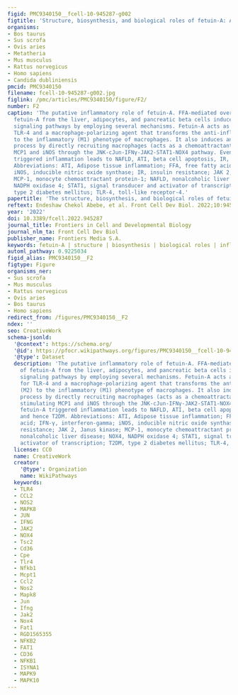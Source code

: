 ```yaml
---
figid: PMC9340150__fcell-10-945287-g002
figtitle: 'Structure, biosynthesis, and biological roles of fetuin-A: A review'
organisms:
- Bos taurus
- Sus scrofa
- Ovis aries
- Metatheria
- Mus musculus
- Rattus norvegicus
- Homo sapiens
- Candida dubliniensis
pmcid: PMC9340150
filename: fcell-10-945287-g002.jpg
figlink: /pmc/articles/PMC9340150/figure/F2/
number: F2
caption: 'The putative inflammatory role of fetuin-A. FFA-mediated oversecretion of
  fetuin-A from the liver, adipocytes, and pancreatic beta cells induces an inflammatory
  signaling pathways by employing several mechanisms. Fetuin-A acts as a ligand for
  TLR-4 and a macrophage-polarizing agent that transforms the anti-inflammatory (M2)
  to the inflammatory (M1) phenotype of macrophages. It also induces an inflammatory
  process by directly recruiting macrophages (acts as a chemoattractant) and by stimulating
  MCP1 and iNOS through the JNK-cJun-IFNγ-JAK2-STAT1-NOX4 pathway. Eventually, fetuin-A
  triggered inflammation leads to NAFLD, ATI, beta cell apoptosis, IR, and hence T2DM.
  Abbreviations: ATI, Adipose tissue inflammation; FFA, free fatty acid; IFN-γ, interferon-gamma;
  iNOS, inducible nitric oxide synthase; IR, insulin resistance; JAK 2, Janus kinase;
  MCP-1, monocyte chemoattractant protein-1; NAFLD, nonalcoholic liver disease; NOX4,
  NADPH oxidase 4; STAT1, signal transducer and activator of transcription; T2DM,
  type 2 diabetes mellitus; TLR-4, toll-like receptor-4.'
papertitle: 'The structure, biosynthesis, and biological roles of fetuin-A: A review.'
reftext: Endeshaw Chekol Abebe, et al. Front Cell Dev Biol. 2022;10:945287.
year: '2022'
doi: 10.3389/fcell.2022.945287
journal_title: Frontiers in Cell and Developmental Biology
journal_nlm_ta: Front Cell Dev Biol
publisher_name: Frontiers Media S.A.
keywords: fetuin-A | structure | biosynthesis | biological roles | inflammation
automl_pathway: 0.9225034
figid_alias: PMC9340150__F2
figtype: Figure
organisms_ner:
- Sus scrofa
- Mus musculus
- Rattus norvegicus
- Ovis aries
- Bos taurus
- Homo sapiens
redirect_from: /figures/PMC9340150__F2
ndex: ''
seo: CreativeWork
schema-jsonld:
  '@context': https://schema.org/
  '@id': https://pfocr.wikipathways.org/figures/PMC9340150__fcell-10-945287-g002.html
  '@type': Dataset
  description: 'The putative inflammatory role of fetuin-A. FFA-mediated oversecretion
    of fetuin-A from the liver, adipocytes, and pancreatic beta cells induces an inflammatory
    signaling pathways by employing several mechanisms. Fetuin-A acts as a ligand
    for TLR-4 and a macrophage-polarizing agent that transforms the anti-inflammatory
    (M2) to the inflammatory (M1) phenotype of macrophages. It also induces an inflammatory
    process by directly recruiting macrophages (acts as a chemoattractant) and by
    stimulating MCP1 and iNOS through the JNK-cJun-IFNγ-JAK2-STAT1-NOX4 pathway. Eventually,
    fetuin-A triggered inflammation leads to NAFLD, ATI, beta cell apoptosis, IR,
    and hence T2DM. Abbreviations: ATI, Adipose tissue inflammation; FFA, free fatty
    acid; IFN-γ, interferon-gamma; iNOS, inducible nitric oxide synthase; IR, insulin
    resistance; JAK 2, Janus kinase; MCP-1, monocyte chemoattractant protein-1; NAFLD,
    nonalcoholic liver disease; NOX4, NADPH oxidase 4; STAT1, signal transducer and
    activator of transcription; T2DM, type 2 diabetes mellitus; TLR-4, toll-like receptor-4.'
  license: CC0
  name: CreativeWork
  creator:
    '@type': Organization
    name: WikiPathways
  keywords:
  - TLR4
  - CCL2
  - NOS2
  - MAPK8
  - JUN
  - IFNG
  - JAK2
  - NOX4
  - Tsc2
  - Cd36
  - Cpe
  - Tlr4
  - Nfkb1
  - Mcpt1
  - Ccl2
  - Nos2
  - Mapk8
  - Jun
  - Ifng
  - Jak2
  - Nox4
  - Fat1
  - RGD1565355
  - NFKB2
  - FAT1
  - CD36
  - NFKB1
  - ISYNA1
  - MAPK9
  - MAPK10
---
```

